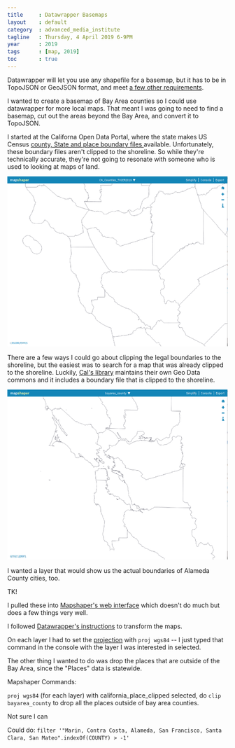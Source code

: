 ```yaml
---
title     : Datawrapper Basemaps
layout    : default
category  : advanced_media_institute
tagline   : Thursday, 4 April 2019 6-9PM
year      : 2019
tags      : [map, 2019]
toc       : true
---
```


Datawrapper will let you use any shapefile for a basemap, but it has to be in TopoJSON or GeoJSON format, and meet [a few other requirements](https://academy.datawrapper.de/article/145-how-to-upload-your-own-map).

I wanted to create a basemap of Bay Area counties so I could use datawrapper for more local maps. That meant I was going to need to find a basemap, cut out the areas beyond the Bay Area, and convert it to TopoJSON.

I started at the Californa Open Data Portal, where the state makes US Census [county, State and place boundary files ](https://data.ca.gov/dataset/ca-geographic-boundaries) available. Unfortunately, these boundary files aren't clipped to the shoreline. So while they're technically accurate, they're not going to resonate with someone who is used to looking at maps of land.

![tiger_counties.png](tiger_counties.png)

There are a few ways I could go about clipping the legal boundaries to the shoreline, but the easiest was to search for a map that was already clipped to the shoreline. Luckily, [Cal's library](https://geodata.lib.berkeley.edu/catalog/ark28722-s7bp4z) maintains their own Geo Data commons and it includes a boundary file that is clipped to the shoreline.

![cal_counties.png](cal_counties.png)

I wanted a layer that would show us the actual boundaries of Alameda County cities, too.

TK!

I pulled these into [Mapshaper's web interface](https://mapshaper.org/) which doesn't do much but does a few things very well.

I followed [Datawrapper's instructions](https://academy.datawrapper.de/article/145-how-to-upload-your-own-map) to transform the maps.

On each layer I had to set the [projection](https://xkcd.com/977/) with `proj wgs84` -- I just typed that command in the console with the layer I was interested in selected.

The other thing I wanted to do was drop the places that are outside of the Bay Area, since the "Places" data is statewide. 


Mapshaper Commands:

`proj wgs84` (for each layer)
with california_place_clipped selected, do `clip bayarea_county` to drop all the places outside of bay area counties.

Not sure I can

Could do:
`filter '"Marin, Contra Costa, Alameda, San Francisco, Santa Clara, San Mateo".indexOf(COUNTY) > -1' `
